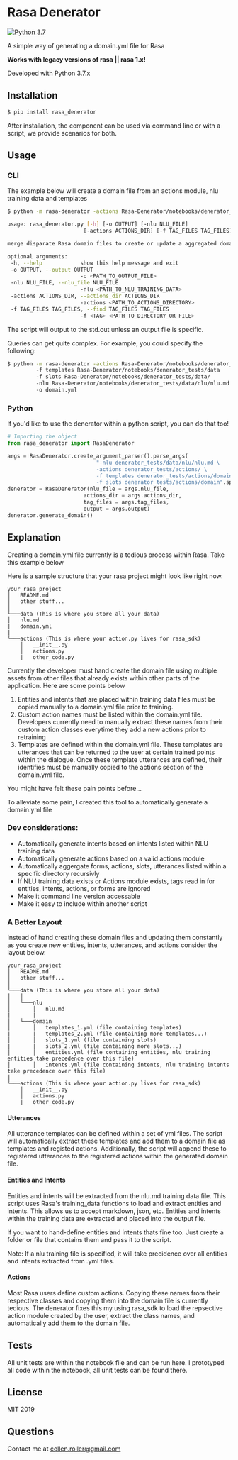 # Rasa Denerator

[![Python 3.7](https://img.shields.io/badge/python-3.7-blue.svg)](https://www.python.org/downloads/release/python-360/)

A simple way of generating a domain.yml file for Rasa

**Works with legacy versions of rasa || rasa 1.x!**

Developed with Python 3.7.x

## Installation

```bash
$ pip install rasa_denerator
```

After installation, the component can be used via command line or with a script, we provide scenarios for both.

## Usage

### CLI

The example below will create a domain file from an actions module, nlu training data and templates

```bash
$ python -m rasa-denerator -actions Rasa-Denerator/notebooks/denerator_tests/actions -f templates Rasa-Denerator/notebooks/denerator_tests/data -nlu Rasa-Denerator/notebooks/denerator_tests/data/nlu/nlu.md 
 ```
 
 ```bash
usage: rasa_denerator.py [-h] [-o OUTPUT] [-nlu NLU_FILE]
                         [-actions ACTIONS_DIR] [-f TAG_FILES TAG_FILES]

merge disparate Rasa domain files to create or update a aggregated domain.yml

optional arguments:
  -h, --help            show this help message and exit
  -o OUTPUT, --output OUTPUT
                        -o <PATH_TO_OUTPUT_FILE>
  -nlu NLU_FILE, --nlu_file NLU_FILE
                        -nlu <PATH_TO_NLU_TRAINING_DATA>
  -actions ACTIONS_DIR, --actions_dir ACTIONS_DIR
                        -actions <PATH_TO_ACTIONS_DIRECTORY>
  -f TAG_FILES TAG_FILES, --find TAG_FILES TAG_FILES
                        -f <TAG> <PATH_TO_DIRECTORY_OR_FILE>
 ```

The script will output to the std.out unless an output file is specific. 

Queries can get quite complex. For example, you could specify the following:
```bash
$ python -m rasa-denerator -actions Rasa-Denerator/notebooks/denerator_tests/actions 
         -f templates Rasa-Denerator/notebooks/denerator_tests/data 
         -f slots Rasa-Denerator/notebooks/denerator_tests/data/
         -nlu Rasa-Denerator/notebooks/denerator_tests/data/nlu/nlu.md
         -o domain.yml
 ```

### Python

If you'd like to use the denerator within a python script, you can do that too!
```python
# Importing the object
from rasa_denerator import RasaDenerator

args = RasaDenerator.create_argument_parser().parse_args(
                            "-nlu denerator_tests/data/nlu/nlu.md \
                            -actions denerator_tests/actions/ \
                            -f templates denerator_tests/actions/domain \
                            -f slots denerator_tests/actions/domain".split())
denerator = RasaDenerator(nlu_file = args.nlu_file, 
                        actions_dir = args.actions_dir,
                        tag_files = args.tag_files, 
                        output = args.output)
denerator.generate_domain()
```

## Explanation

Creating a domain.yml file currently is a tedious process within Rasa.  Take this example below

Here is a sample structure that your rasa project might look like right now.

```
your_rasa_project
│   README.md
│   other stuff...   
│
└───data (This is where you store all your data)
│   nlu.md
|   domain.yml
|       
└───actions (This is where your action.py lives for rasa_sdk)
    │   __init__.py
    │   actions.py
    |   other_code.py
```

Currently the developer must hand create the domain file using multiple assets from other files that already exists within other parts of the application. Here are some points below
 
1. Entities and intents that are placed within training data files must be copied manually to a domain.yml file prior to training. 
2. Custom action names must be listed within the domain.yml file. Developers currently need to manually extract these names from their custom action classes everytime they add a new actions prior to retraining
3. Templates are defined within the domain.yml file. These templates are utterances that can be returned to the user at certain trained points within the dialogue. Once these template utterances are defined, their identifies must be manually copied to the actions section of the domain.yml file.

You might have felt these pain points before...

To alleviate some pain, I created this tool to automatically generate a domain.yml file

### Dev considerations: 
- Automatically generate intents based on intents listed within NLU training data
- Automatically generate actions based on a valid actions module  
- Automatically aggergate forms, actions, slots, utterances listed within a specific directory recursivly
- If NLU training data exists or Actions module exists, tags read in for entities, intents, actions, or forms are ignored
- Make it command line version accessable
- Make it easy to include within another script

### A Better Layout

Instead of hand creating these domain files and updating them constantly as you create new entities, intents, utterances, and actions consider the layout below. 

```
your_rasa_project
│   README.md
│   other stuff...   
│
└───data (This is where you store all your data)
│   │
│   └───nlu
│       │   nlu.md
|       |
│   └───domain
│       │   templates_1.yml (file containing templates)
|       |   templates_2.yml (file containing more templates...)
│       │   slots_1.yml (file containing slots)
|       |   slots_2.yml (file containing more slots...)
│       │   entities.yml (file containing entities, nlu training entities take precedence over this file)
│       │   intents.yml (file containing intents, nlu training intents take precedence over this file)
|       
└───actions (This is where your action.py lives for rasa_sdk)
    │   __init__.py
    │   actions.py
    |   other_code.py
```

#### Utterances

All utterance templates can be defined within a set of yml files. The script will automatically extract these templates and add them to a domain file as templates and registed actions. Additionally, the script will append these to registered utterances to the registered actions within the generated domain file. 

#### Entities and Intents
Entities and intents will be extracted from the nlu.md training data file. This script uses Rasa's training_data functions to load and extract entities and intents. This allows us to accept markdown, json, etc. Entities and intents within the training data are extracted and placed into the output file.

If you want to hand-define entities and intents  thats fine too. Just create a folder or file that contains them and pass it to the script. 

Note: If a nlu training file is specified, it will take precidence over all entities and intents extracted from .yml files.

#### Actions
Most Rasa users define custom actions. Copying these names from their respective classes and copying them into the domain file is currently tedious. The denerator fixes this my using rasa_sdk to  load the repsective action module created by the user, extract the class names, and automatically add them to the domain file.

## Tests

All unit tests are within the notebook file and can be run here. I prototyped all code within the notebook, all unit tests can be found there.

## License 

MIT 2019

## Questions

Contact me at collen.roller@gmail.com
